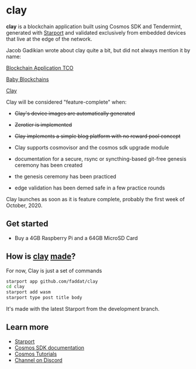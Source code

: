 # clay

**clay** is a blockchain application built using Cosmos SDK and Tendermint, generated with [Starport](https://github.com/tendermint/starport) and validated exclusively from embedded devices that live at the edge of the network.

Jacob Gadikian wrote about clay quite a bit, but did not always mention it by name:

[Blockchain Application TCO](https://blurt.world/blurt/@jacobgadikian/blockchain-application-tco)

[Baby Blockchains](https://github.com/regen-network/cosmosd/issues/17)

[Clay](https://blurt.world/blurt/@jacobgadikian/clay)

Clay will be considered "feature-complete" when:

* ~~Clay's device images are automatically generated~~

* ~~Zerotier is implemented~~

* ~~Clay implements a simple blog platform with no reward pool concept~~

* Clay supports cosmovisor and the cosmos sdk upgrade module

* documentation for a secure, rsync or syncthing-based git-free genesis ceremony has been created

* the genesis ceremony has been practiced

* edge validation has been demed safe in a few practice rounds


Clay launches as soon as it is feature complete, probably the first week of October, 2020.


## Get started

* Buy a 4GB Raspberry Pi and a 64GB MicroSD Card



## How is [clay](https://www.youtube.com/watch?v=eMJk4y9NGvE) [made](https://www.facebook.com/watch/?v=845703122288697)?

For now, Clay is just a set of commands

```bash
starport app github.com/faddat/clay
cd clay
starport add wasm
starport type post title body
```

It's made with the latest Starport from the development branch.


## Learn more

- [Starport](https://github.com/tendermint/starport)
- [Cosmos SDK documentation](https://docs.cosmos.network)
- [Cosmos Tutorials](https://tutorials.cosmos.network)
- [Channel on Discord](https://discord.gg/W8trcGV)
